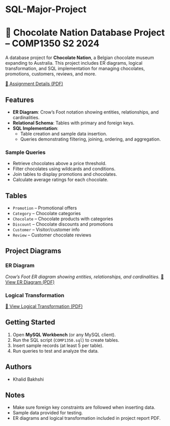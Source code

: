 # SQL-Major-Project
# 🍫 Chocolate Nation Database Project – COMP1350 S2 2024

A database project for **Chocolate Nation**, a Belgian chocolate museum expanding to Australia. This project includes ER diagrams, logical transformation, and SQL implementation for managing chocolates, promotions, customers, reviews, and more.

[📄 Assignment Details (PDF)](Assignment-Details.pdf)
## Features
- **ER Diagram**: Crow’s Foot notation showing entities, relationships, and cardinalities.
- **Relational Schema**: Tables with primary and foreign keys.
- **SQL Implementation**:
  - Table creation and sample data insertion.
  - Queries demonstrating filtering, joining, ordering, and aggregation.

### Sample Queries
- Retrieve chocolates above a price threshold.
- Filter chocolates using wildcards and conditions.
- Join tables to display promotions and chocolates.
- Calculate average ratings for each chocolate.

## Tables
- `Promotion` – Promotional offers
- `Category` – Chocolate categories
- `Chocolate` – Chocolate products with categories
- `Discount` – Chocolate discounts and promotions
- `Customer` – Visitor/customer info
- `Review` – Customer chocolate reviews

## Project Diagrams

### ER Diagram
*Crow’s Foot ER diagram showing entities, relationships, and cardinalities.*
[📄 View ER Diagram (PDF)](ER.pdf)

### Logical Transformation
[📄 View Logical Transformation (PDF)](Logical.pdf)


## Getting Started
1. Open **MySQL Workbench** (or any MySQL client).  
2. Run the SQL script (`COMP1350.sql`) to create tables.  
3. Insert sample records (at least 5 per table).  
4. Run queries to test and analyze the data.  

## Authors
- Khalid Bakhshi 

## Notes
- Make sure foreign key constraints are followed when inserting data.  
- Sample data provided for testing.  
- ER diagrams and logical transformation included in project report PDF.
